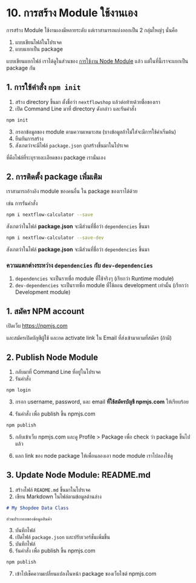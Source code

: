 

# 10. การสร้าง Module ใช้งานเอง

การสร้าง Module ใช้งานเองมีหลายระดับ แต่เราสามารถแบ่งออกเป็น 2 กลุ่มใหญ่ๆ นั่นคือ

1. แบบเขียนไฟล์ในโปรเจค
2. แบบแยกเป็น package 

แบบเขียนแยกไฟล์ เราได้ดูในส่วนของ [การใช้งาน Node Module](/node-module.md) แล้ว แต่ในที่นี้เราจะแยกเป็น package กัน

## 1. การใช้คำสั่ง `npm init`

1. สร้าง directory ขึ้นมา ตั้งชื่อว่า `nextflowshop` แล้วต่อท้ายด้วยชื่อของเรา
2. เปิด Command Line มาที่ directory ดังกล่าว และรันคำสั่ง 

```bash
npm init
```

3. กรอกข้อมูลของ module ตามความเหมาะสม (บางข้อมูลถ้าไม่ใส่จะมีการใช้ค่าเริ่มต้น)
4. ยืนยันการสร้าง
5. สังเกตว่าจะมีไฟล์ `package.json` ถูกสร้างขึ้นมาในโปรเจค

ที่คือไฟล์ที่ระบุรายละเอียดของ package เรานั่นเอง

## 2. การติดตั้ง package เพิ่มเติม

เราสามารถอ้างอิง module ของคนอื่น ใน package ของเราได้ด้วย 

เช่น การรันคำสั่ง

```bash
npm i nextflow-calculator --save
```
สังเกตว่าในไฟล์ **package.json** จะมีส่วนที่ชื่อว่า `dependencies` ขึ้นมา 

```bash
npm i nextflow-calculator --save-dev
```

สังเกตว่าในไฟล์ **package.json** จะมีส่วนที่ชื่อว่า `dependencies` ขึ้นมา 

### ความแตกต่างระหว่าง `dependencies` กับ `dev-dependencies`

1. `dependencies` จะเป็นรายชื่อ module ที่ใช้จริงๆ (เรียกว่า Runtime module)
2. `dev-dependencies` จะเป็นรายชื่อ module ที่ใช้ตอน development เท่านั้น (เรียกว่า Development module)






## 1. สมัคร NPM account

เปิดเว็บ https://npmjs.com 

และสมัครเปิดบัญชีผู้ใช้ และกด activate link ใน Email ที่ส่งเข้ามาตามที่สมัคร (ถ้ามี)

## 2. Publish Node Module

1. กลับมาที่ Command Line ที่อยู่ในโปรเจค
2. รันคำสั่ง 

```bash
npm login
```

3. กรอก username, password, และ email **ที่ใช้สมัครบัญชี npmjs.com** ให้เรียบร้อย

4. รันคำสั่ง เพื่อ publish ขึ้น npmjs.com

```bash
npm publish 
```

5. กลับเข้าเว็บ npmjs.com และดู Profile > Package เพื่อ check ว่า package ขึ้นไปแล้ว

6. แลก link ของ node package ให้เพื่อนลองเอา node module เราไปลองใช้ดู

## 3. Update Node Module: README.md

1. สร้างไฟล์ `README.md` ขึ้นมาในโปรเจค
2. เขียน Markdown ในไฟล์ตามข้อมูลด้านล่าง

```md
# My Shopdee Data Class

ส่วนประกอบของข้อมูลสินค้า
```

3. บันทึกไฟล์
4. เปิดไฟล์ `package.json` และปรับเวอร์ชั่นเพิ่มขึ้น 
5. บันทึกไฟล์
6. รันคำสั่ง เพื่อ publish ขึ้น npmjs.com

```bash
npm publish 
```

7. เข้าไปเช็คความเปลี่ยนแปลงในหน้า package ของเว็บไซต์ npmjs.com

